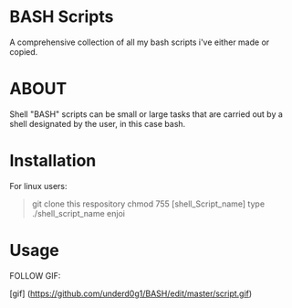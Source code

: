 # BASH Scripts
A comprehensive collection of all my bash scripts i've either made or copied. 

# ABOUT
Shell "BASH" scripts can be small or large tasks that are carried out by a shell designated by the user, in this case bash.

# Installation
For linux users:
  > git clone this respository
  > chmod 755 [shell_Script_name]
  > type ./shell_script_name 
  > enjoi
 # Usage
 FOLLOW GIF:
 
 [gif] (https://github.com/underd0g1/BASH/edit/master/script.gif)
 
 
 

